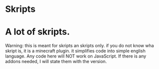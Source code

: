 # Skripts
# A lot of skripts.
Warning: this is meant for skripts an skripts only.
if you do not know wha skript is, it is a minecraft plugin.
it simplifies code into simple english language.
Any code here will NOT work on JavaScript.
If there is any addons needed, I will state them with the version.

